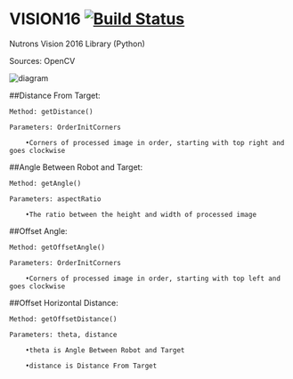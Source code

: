 # VISION16 [![Build Status](https://travis-ci.org/FRC125/VISION16.svg?branch=master)](https://travis-ci.org/FRC125/VISION16)

Nutrons Vision 2016 Library (Python)

Sources: OpenCV

![diagram](http://imgur.com/i7HFLxW.png "Diagram of how VISION16 works")

##Distance From Target:

	Method: getDistance()

	Parameters: OrderInitCorners

		•Corners of processed image in order, starting with top right and goes clockwise

##Angle Between Robot and Target:

	Method: getAngle()

	Parameters: aspectRatio

		•The ratio between the height and width of processed image

##Offset Angle:

	Method: getOffsetAngle()

	Parameters: OrderInitCorners

		•Corners of processed image in order, starting with top left and goes clockwise

##Offset Horizontal Distance:

	Method: getOffsetDistance()

	Parameters: theta, distance

		•theta is Angle Between Robot and Target

		•distance is Distance From Target

